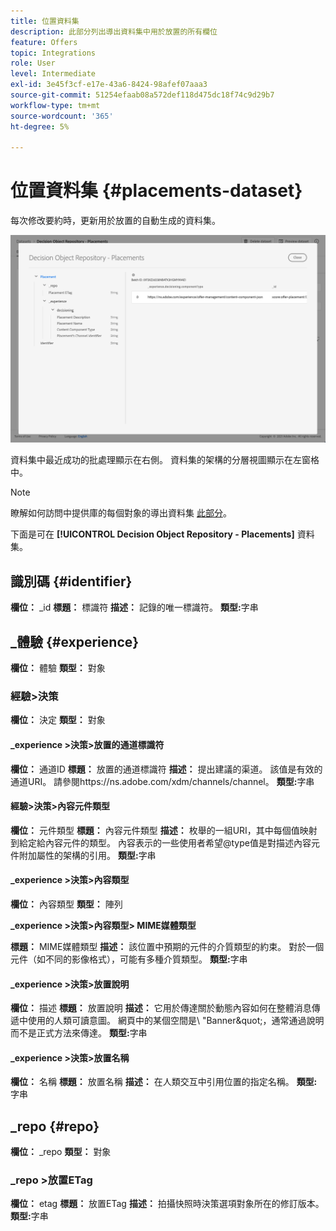 ```yaml
---
title: 位置資料集
description: 此部分列出導出資料集中用於放置的所有欄位
feature: Offers
topic: Integrations
role: User
level: Intermediate
exl-id: 3e45f3cf-e17e-43a6-8424-98afef07aaa3
source-git-commit: 51254efaab08a572def118d475dc18f74c9d29b7
workflow-type: tm+mt
source-wordcount: '365'
ht-degree: 5%

---
```


# 位置資料集 {#placements-dataset}

每次修改要約時，更新用於放置的自動生成的資料集。

![](../../assets/dataset-placements.png)

資料集中最近成功的批處理顯示在右側。 資料集的架構的分層視圖顯示在左窗格中。

>[!NOTE]
>
>瞭解如何訪問中提供庫的每個對象的導出資料集 [此部分](../export-catalog/access-dataset.md)。

下面是可在 **[!UICONTROL Decision Object Repository - Placements]** 資料集。

<!--A placement describes a location or place in a personalized message. It is used to set technical constraints for content that the personalization decision supplies. The placement also represents a request to produce certain types of metrics when an experience event is produced where this placement is involved. For instance, the placement facilitates a personalized clickable image inside an email shown to an end-user. The placement may for instance request from the assembled experience that the click on its image gets reported in an experience event with a metric https://ns.adobe.com/xdm/data/metrics/web/linkclicks and a reference to this placement.-->

## 識別碼 {#identifier}

**欄位：** _id
**標題：** 標識符
**描述：** 記錄的唯一標識符。
**類型:**&#x200B;字串

## _體驗 {#experience}

**欄位：** 體驗
**類型：** 對象

### 經驗>決策

**欄位：** 決定
**類型：** 對象

#### _experience >決策>放置的通道標識符

**欄位：** 通道ID
**標題：** 放置的通道標識符
**描述：** 提出建議的渠道。 該值是有效的通道URI。 請參閱https://ns.adobe.com/xdm/channels/channel。
**類型:**&#x200B;字串

#### 經驗>決策>內容元件類型

**欄位：** 元件類型
**標題：** 內容元件類型
**描述：** 枚舉的一組URI，其中每個值映射到給定給內容元件的類型。 內容表示的一些使用者希望@type值是對描述內容元件附加屬性的架構的引用。
**類型:**&#x200B;字串

#### _experience >決策>內容類型

**欄位：** 內容類型
**類型：** 陣列

**_experience >決策>內容類型> MIME媒體類型**

**標題：** MIME媒體類型
**描述：** 該位置中預期的元件的介質類型的約束。 對於一個元件（如不同的影像格式），可能有多種介質類型。
**類型:**&#x200B;字串

#### _experience >決策>放置說明

**欄位：** 描述
**標題：** 放置說明
**描述：** 它用於傳達關於動態內容如何在整體消息傳遞中使用的人類可讀意圖。 網頁中的某個空間是\ &quot;Banner\&quot;，通常通過說明而不是正式方法來傳達。
**類型:**&#x200B;字串

#### _experience >決策>放置名稱

**欄位：** 名稱
**標題：** 放置名稱
**描述：** 在人類交互中引用位置的指定名稱。
**類型:**&#x200B;字串

## _repo {#repo}

**欄位：** _repo
**類型：** 對象

### _repo >放置ETag

**欄位：** etag
**標題：** 放置ETag
**描述：** 拍攝快照時決策選項對象所在的修訂版本。
**類型:**&#x200B;字串
